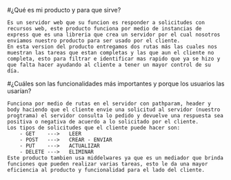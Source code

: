 #¿Qué es mi producto y para que sirve?

    Es un servidor web que su funcion es responder a solicitudes con recursos web, este producto funciona por medio de instancias de express que es una libreria que crea un servidor por el cual nosotros enviamos nuestro producto para ser usado por el cliente.
    En esta version del producto entregamos dos rutas más las cuales nos muestran las tareas que estan completas y las que aun el cliente no completa, esto para filtrar e identificar mas rapido que ya se hizo y que falta hacer ayudando al cliente a tener un mayor control de su día.

#¿Cuáles son las funcionalidades más importantes y porque los usuarios las usarían?

    Funciona por medio de rutas en el servidor con pathparam, header y body haciendo que el cliente envie una solicitud al servidor (nuestro progtrama) el servidor consulta lo pedido y devuelve una respuesta sea positiva o negativa de acuerdo a lo solicitado por el cliente.
    Los tipos de solicitudes que el cliente puede hacer son:
        - GET    --->   LEER
        - POST   --->   CREAR - ENVIAR
        - PUT    --->   ACTUALIZAR
        - DELETE --->   ELIMINAR
    Este producto tambien usa middelwares ya que es un mediador que brinda funciones que pueden realizar varias tareas, esto le da una mayor eficiencia al producto y funcionalidad para el lado del cliente.